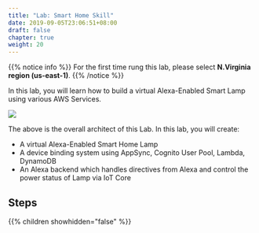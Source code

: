 ```yaml
---
title: "Lab: Smart Home Skill"
date: 2019-09-05T23:06:51+08:00
draft: false
chapter: true
weight: 20
---
```


{{% notice info %}}
For the first time rung this lab, please select **N.Virginia region (us-east-1)**.
{{% /notice %}}
    
In this lab, you will learn how to build a virtual Alexa-Enabled
Smart Lamp using various AWS Services.

![](/images/smart-home/alexa-workshop-arch.jpg)

The above is the overall architect of this Lab. In this lab, you will create:

* A virtual Alexa-Enabled Smart Home Lamp
* A device binding system using AppSync, Cognito User Pool, Lambda, DynamoDB
* An Alexa backend which handles directives from Alexa and control the power status 
of Lamp via IoT Core

## Steps

{{% children showhidden="false" %}}